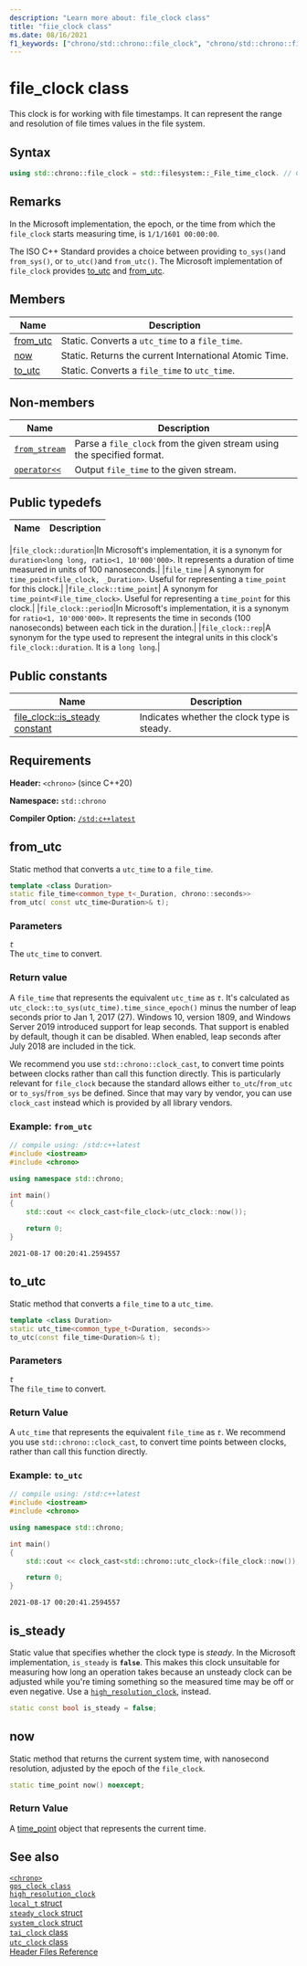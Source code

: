 ```yaml
---
description: "Learn more about: file_clock class"
title: "fiie_clock class"
ms.date: 08/16/2021
f1_keywords: ["chrono/std::chrono::file_clock", "chrono/std::chrono::file_clock::now", "chrono/std::chrono::file_clock::to_utc", "chrono/std::chrono::file_clock::from_utc", "chrono/std::chrono::file_clock::is_steady Constant"]
---
```


# file_clock class

This clock is for working with file timestamps. It can represent the range and resolution of file times values in the file system.

## Syntax

```cpp
using std::chrono::file_clock = std::filesystem::_File_time_clock. // C++20
```

## Remarks

In the Microsoft implementation, the epoch, or the time from which the `file_clock` starts measuring time,  is `1/1/1601 00:00:00`.

The ISO C++ Standard provides a choice between providing `to_sys()`and `from_sys()`, or `to_utc()`and `from_utc()`. The Microsoft implementation of `file_clock` provides [to_utc](#to_utc) and [from_utc](#from_utc).

## Members

|Name|Description|
|----------|-----------------|
|[from_utc](#from_utc)| Static. Converts a `utc_time` to a `file_time`.|
|[now](#now)| Static. Returns the current International Atomic Time. |
|[to_utc](#to_utc)| Static. Converts a `file_time` to `utc_time`.|

## Non-members

| Name | Description |
|--|--|
| [`from_stream`](chrono-functions.md#std-chrono-from-stream) | Parse a `file_clock` from the given stream using the specified format. |
| [`operator<<`](chrono-operators.md#op_left_shift) | Output  `file_time` to the given stream. |

## Public typedefs

|Name|Description|
|----------|-----------------|

|`file_clock::duration`|In Microsoft's implementation, it is a synonym for `duration<long long, ratio<1, 10'000'000>`. It represents a duration of time measured in units of 100 nanoseconds.|
|`file_time` | A synonym for `time_point<file_clock, _Duration>`. Useful for representing a `time_point` for this clock.|
|`file_clock::time_point`| A synonym for `time_point<File_time_clock>`. Useful for representing a `time_point` for this clock.|
|`file_clock::period`|In Microsoft's implementation, it is a synonym for `ratio<1, 10'000'000>`. It represents the time in seconds (100 nanoseconds) between each tick in the duration.|
|`file_clock::rep`|A synonym for the type used to represent the integral units in this clock's `file_clock::duration`. It is a `long long`.|

## Public constants

|Name|Description|
|----------|-----------------|
|[file_clock::is_steady constant](#is_steady_constant)|Indicates whether the clock type is steady. |

## Requirements

**Header:** `<chrono>` (since C++20)

**Namespace:** `std::chrono`

**Compiler Option:** [`/std:c++latest`](../build/reference/std-specify-language-standard-version.md)

## <a name="from_utc"></a> from_utc

Static method that converts a `utc_time` to a `file_time`.

```cpp
template <class Duration>
static file_time<common_type_t<_Duration, chrono::seconds>>
from_utc( const utc_time<Duration>& t);
```

### Parameters

*`t`*\
The `utc_time` to convert.

### Return value

A `file_time` that represents the equivalent `utc_time` as *`t`*. It's calculated as `utc_clock::to_sys(utc_time).time_since_epoch()` minus the number of leap seconds prior to Jan 1, 2017 (27). Windows 10, version 1809, and Windows Server 2019 introduced support for leap seconds. That support is enabled by default, though it can be disabled. When enabled, leap seconds after July 2018 are included in the tick.

We recommend you use `std::chrono::clock_cast`, to convert time points between clocks rather than call this function directly. This is particularly relevant for `file_clock` because the standard allows either `to_utc`/`from_utc` or `to_sys`/`from_sys` be defined. Since that may vary by vendor, you can use `clock_cast` instead which is provided by all library vendors.

### Example: `from_utc`

```cpp
// compile using: /std:c++latest
#include <iostream>
#include <chrono>

using namespace std::chrono;

int main()
{
    std::cout << clock_cast<file_clock>(utc_clock::now());

    return 0;
}
```

```output
2021-08-17 00:20:41.2594557
```

## <a name="to_utc"></a> to_utc

Static method that converts a `file_time` to a `utc_time`.

```cpp
template <class Duration>
static utc_time<common_type_t<Duration, seconds>>
to_utc(const file_time<Duration>& t);
```

### Parameters

*`t`*\
The `file_time` to convert.

### Return Value

A `utc_time` that represents the equivalent `file_time` as *`t`*. We recommend you use `std::chrono::clock_cast`, to convert time points between clocks, rather than call this function directly.

### Example: `to_utc`

```cpp
// compile using: /std:c++latest
#include <iostream>
#include <chrono>

using namespace std::chrono;

int main()
{
    std::cout << clock_cast<std::chrono::utc_clock>(file_clock::now());

    return 0;
}
```

```output
2021-08-17 00:20:41.2594557
```

## <a name="is_steady_constant"></a> is_steady

Static value that specifies whether the clock type is *steady*. In the Microsoft implementation, `is_steady` is **`false`**. This makes this clock unsuitable for measuring how long an operation takes because an unsteady clock can be adjusted while you're timing something so the measured time may be off or even negative. Use a [`high_resolution_clock`](high-resolution-clock-struct.md), instead.

```cpp
static const bool is_steady = false;
```

## <a name="now"></a> now

Static method that returns the current system time, with nanosecond resolution, adjusted by the epoch of the `file_clock`.

```cpp
static time_point now() noexcept;
```

### Return Value

A [time_point](time-point-class.md) object that represents the current time.

## See also

[`<chrono>`](chrono.md)\
[`gps_clock class`](gps-clock-class.md)\
[`high_resolution_clock`](high-resolution-clock-struct.md)\
[`local_t` struct](local_t.md)\
[`steady_clock` struct](steady-clock-struct.md)\
[`system_clock` struct](system-clock-structure.md)\
[`tai_clock` class](tai-clock-class.md)\
[`utc_clock` class](utc-clock-class.md)\
[Header Files Reference](cpp-standard-library-header-files.md)
